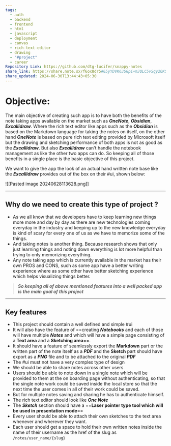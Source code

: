 ```yaml
---
tags:
  - auth
  - backend
  - frontend
  - html
  - javascript
  - deployment
  - canvas
  - rich-text-editor
  - drawing
  - "#project"
  - career
Repository Link: https://github.com/dtg-lucifer/snappy-notes
share_link: https://share.note.sx/f6ox8dr5#G5yYDVK6JSGpi+mJQLC5vSqy2QKSdRCp7QE+uD+jNeY
share_updated: 2024-06-30T13:44:43+05:30
---
```

# Objective:

The main objective of creating such app is to have both the benefits of the note taking apps available on the market such as ***OneNote***, ***Obsidian***, ***Excallidraw***. Where the rich text editor like apps such as the ***Obsidian*** is based on the Markdown language for taking the notes on itself, on the other hand ***OneNote*** is based on pure rich text editing provided by Microsoft itself but the drawing and sketching performance of both apps is not as good as the ***Excallidraw***. But also ***Excallidraw*** can't handle the notebook management as like the other two apps can do. So keeping all of those benefits in a single place is the basic objective of this project.

We want to give the app the look of an actual hand written note base like the ***Excallidraw*** provides out of the box on their #ui, shown below:

![[Pasted image 20240628113628.png]]

---
## Why do we need to create this type of project ?

- As we all know that we developers have to keep learning new things more more and day by day as there are new technologies coming everyday in the industry and keeping up to the new knowledge everyday is kind of scary for every one of us as we have to memorize some of the things.
- And taking notes is another thing. Because research shows that only just learning things and noting down everything is lot more helpful than trying to only memorizing everything.
- Any note taking app which is currently available in the market has their own PROS and CONS, such as some app have a better writing experience where as some other have better sketching experience which helps visualizing things better.
>***So keeping all of above mentioned features into a well packed app is the main goal of this project***

---
## Key features

- This project should contain a well defined and simple #ui 
- It will also have the feature of ==creating ***Notebooks*** and each of those will have multiple ***Notes*** and which will have a simple page consisting of a **Text area** and a **Sketching area**==.
- It should have a feature of seamlessly export the **Markdown** part or the written part of the note itself as a ***PDF*** and the **Sketch** part should have export as a ***PNG*** file and to be attached to the original ***PDF***
- The #ui must not have a very complex type of design 
- We should be able to share notes across other users
- Users should be able to note down in a single note which will be provided to them at the on boarding page without authenticating, so that the single note work could be saved inside the local store so that the next time the user comes in all of their work could be saved.
- But for multiple notes saving and sharing he has to authenticate himself.
- The rich text editor should look like ***One Note***
- The ***Sketch*** section should have a ==**Laser pointer type tool which will be used in presentation mode**==
- Every user should be able to attach their own sketches to the text area whenever and wherever they want.
- Each user should get a space to hold their own written notes inside the name of their username as the href of the slug as `/notes/user_name/{slug}`